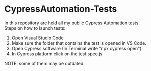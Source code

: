 # CypressAutomation-Tests

In this repository are held all my public Cypress Automation tests.<br>
Steps on how to launch tests:
1. Open Visual Studio Code
2. Make sure the folder that contains the test is opened in VS Code. 
3. Open Cypress software (In Terminal write "npx cypress open")
4. In Cypress platform click on the test.spec.js

NOTE: some of them may be outdated.
